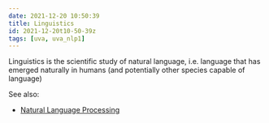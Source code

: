 ```yaml
---
date: 2021-12-20 10:50:39
title: Linguistics
id: 2021-12-20t10-50-39z
tags: [uva, uva_nlp1]
---
```


Linguistics is the scientific study of natural language, i.e. language that has
emerged naturally in humans (and potentially other species capable of language)

See also:

- [Natural Language Processing](./2021-12-20t10-52-27z.md)

